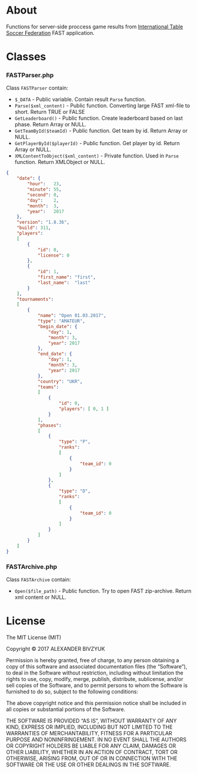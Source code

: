 # About
Functions for server-side proccess game results from [International Table Soccer Federation](https://www.table-soccer.org/) FAST application.

# Classes
### FASTParser.php
Class `FASTParser` contain:
* `$_DATA` - Public variable. Contain result `Parse` function.
* `Parse($xml_content)` - Public function. Converting large FAST xml-file to short. Return TRUE or FALSE
* `GetLeaderboard()` - Public function. Create leaderboard based on last phase. Return Array or NULL.
* `GetTeamById($teamId)` - Public function. Get team by id. Return Array or NULL.
* `GetPlayerById($playerId)` - Public function. Get player by id. Return Array or NULL.
* `XMLContentToObject($xml_content)` - Private function. Used in `Parse` function. Return XMLObject or NULL.

```json
{
    "date": {
        "hour":   23,
        "minute": 55,
        "second": 0,
        "day":    2,
        "month":  3,
        "year":   2017
    },
    "version": "1.8.36",
    "build": 311,
    "players":
    [
        {
            "id": 0,
            "license": 0
        },
        {
            "id": 1,
            "first_name": "first",
            "last_name":  "last"
        }
    ],
    "tournaments":
    [
        {
            "name": "Open 01.03.2017",
            "type": "AMATEUR",
            "begin_date": {
                "day": 1,
                "month": 3,
                "year": 2017
            },
            "end_date": {
                "day": 1,
                "month": 3,
                "year": 2017
            },
            "country": "UKR",
            "teams":
            [
                {
                    "id": 0,
                    "players": [ 0, 1 ]
                }
            ],
            "phases":
            [
                {
                    "type": "P",
                    "ranks":
                    [
                        {
                            "team_id": 0
                        }
                    ]
                },
                {
                    "type": "D",
                    "ranks":
                    [
                        {
                            "team_id": 0
                        }
                    ]
                }
            ]
        }
    ]
}
```
### FASTArchive.php
Class `FASTArchive` contain:
*  `Open($file_path)` - Public function. Try to open FAST zip-archive. Return xml content or NULL.

# License
The MIT License (MIT)

Copyright © 2017 ALEXANDER BIVZYUK

Permission is hereby granted, free of charge, to any person obtaining a copy of this software and
associated documentation files (the “Software”), to deal in the Software without restriction, including
without limitation the rights to use, copy, modify, merge, publish, distribute, sublicense, and/or sell copies
of the Software, and to permit persons to whom the Software is furnished to do so, subject to the following
conditions:

The above copyright notice and this permission notice shall be included in all copies or substantial portions
of the Software.

THE SOFTWARE IS PROVIDED “AS IS”, WITHOUT WARRANTY OF ANY KIND, EXPRESS OR IMPLIED,
INCLUDING BUT NOT LIMITED TO THE WARRANTIES OF MERCHANTABILITY, FITNESS FOR A PARTICULAR
PURPOSE AND NONINFRINGEMENT. IN NO EVENT SHALL THE AUTHORS OR COPYRIGHT HOLDERS BE
LIABLE FOR ANY CLAIM, DAMAGES OR OTHER LIABILITY, WHETHER IN AN ACTION OF CONTRACT, TORT
OR OTHERWISE, ARISING FROM, OUT OF OR IN CONNECTION WITH THE SOFTWARE OR THE USE OR
OTHER DEALINGS IN THE SOFTWARE.
